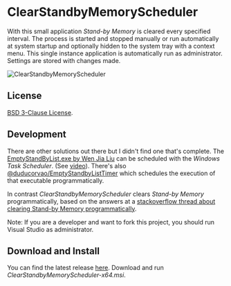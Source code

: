 # ClearStandbyMemoryScheduler

With this small application *Stand-by Memory* is cleared every specified interval. The process is started and stopped manually or run automatically at system startup and optionally hidden to the system tray with a context menu. This single instance application is automatically run as administrator. Settings are stored with changes made.

![ClearStandbyMemoryScheduler](https://user-images.githubusercontent.com/10002909/138174063-bee5a9b5-1ada-4cf0-8acc-c2727ac66ff0.png)

License
-------
[BSD 3-Clause License](https://opensource.org/licenses/BSD-3-Clause).

Development
-----------
There are other solutions out there but I didn't find one that's complete. The [EmptyStandByList.exe by Wen Jia Liu](https://wj32.org/wp/software/empty-standby-list) can be scheduled with the *Windows Task Scheduler*. (See [video](https://www.youtube.com/watch?v=WnKDPLjbg_I)). There's also [@duducorvao/EmptyStandbyListTimer](https://github.com/duducorvao/EmptyStandbyListTimer) which schedules the execution of that executable programmatically.

In contrast *ClearStandbyMemoryScheduler* clears *Stand-by Memory* programmatically, based on the answers at a [stackoverflow thread about clearing Stand-by Memory programmatically](https://stackoverflow.com/questions/12841845/clear-the-windows-7-standby-memory-programmatically).

Note: If you are a developer and want to fork this project, you should run Visual Studio as administrator.

Download and Install
--------------------
You can find the latest release [here](https://github.com/rafcolson/ClearStandbyMemoryScheduler/releases). Download and run *ClearStandbyMemoryScheduler-x64.msi*.
